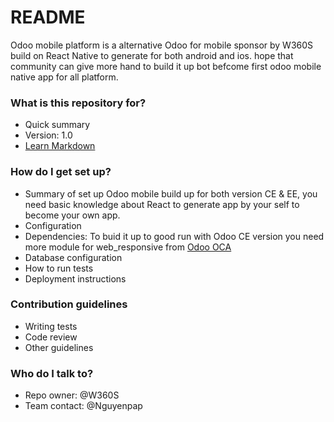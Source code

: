# README #

Odoo mobile platform is a alternative Odoo for mobile sponsor by W360S build on React Native to generate for both android and ios. hope that community can give more hand to build it up bot befcome first odoo mobile native app for all platform.

### What is this repository for? ###

* Quick summary
* Version: 1.0
* [Learn Markdown](https://bitbucket.org/tutorials/markdowndemo)

### How do I get set up? ###

* Summary of set up
Odoo mobile build up for both version CE & EE, you need basic knowledge about React to generate app by your self to become your own app.
* Configuration
* Dependencies:
To buid it up to good run with Odoo CE version you need more module for web_responsive from [Odoo OCA](https://github.com/OCA/web)
* Database configuration
* How to run tests
* Deployment instructions

### Contribution guidelines ###

* Writing tests
* Code review
* Other guidelines

### Who do I talk to? ###

* Repo owner: @W360S
* Team contact: @Nguyenpap
